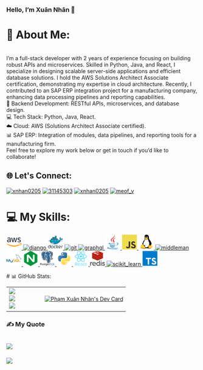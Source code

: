### Hello, I’m Xuân Nhân 👋

<!--
**nhan4013/nhan4013** is a ✨ _special_ ✨ repository because its `README.md` (this file) appears on your GitHub profile.

Here are some ideas to get you started:

- 🔭 I’m currently working on ...
- 🌱 I’m currently learning ...
- 👯 I’m looking to collaborate on ...
- 🤔 I’m looking for help with ...
- 💬 Ask me about ...
- 📫 How to reach me: ...
- 😄 Pronouns: ...
- ⚡ Fun fact: ...
-->
# 💫 About Me:
<br>I’m a full-stack developer with 2 years of experience focusing on building robust APIs and microservices. Skilled in Python, Java, and React, I specialize in designing scalable server-side applications and efficient database solutions. I hold the AWS Solutions Architect Associate certification, demonstrating my expertise in cloud architecture. Recently, I contributed to an SAP ERP integration project for a manufacturing company, enhancing data processing pipelines and reporting capabilities.<br>🔧 Backend Development: RESTful APIs, microservices, and database design.<br>💻 Tech Stack: Python, Java, React.<br>☁️ Cloud: AWS (Solutions Architect Associate certified).<br>📊 SAP ERP: Integration of modules, data pipelines, and reporting tools for a manufacturing firm.<br>Feel free to explore my work below or get in touch if you’d like to collaborate!


## 🌐 Let's Connect:
<p align="left">
<a href="https://linkedin.com/in/xnhan0205" target="blank"><img align="center" src="https://raw.githubusercontent.com/rahuldkjain/github-profile-readme-generator/master/src/images/icons/Social/linked-in-alt.svg" alt="xnhan0205" height="30" width="40" /></a>
<a href="https://stackoverflow.com/users/31145303" target="blank"><img align="center" src="https://raw.githubusercontent.com/rahuldkjain/github-profile-readme-generator/master/src/images/icons/Social/stack-overflow.svg" alt="31145303" height="30" width="40" /></a>
<a href="https://fb.com/xnhan0205" target="blank"><img align="center" src="https://raw.githubusercontent.com/rahuldkjain/github-profile-readme-generator/master/src/images/icons/Social/facebook.svg" alt="xnhan0205" height="30" width="40" /></a>
<a href="https://instagram.com/meof_v" target="blank"><img align="center" src="https://raw.githubusercontent.com/rahuldkjain/github-profile-readme-generator/master/src/images/icons/Social/instagram.svg" alt="meof_v" height="30" width="40" /></a>
</p>

# 💻 My Skills:
<p align="left"> <a href="https://aws.amazon.com" target="_blank" rel="noreferrer"> <img src="https://raw.githubusercontent.com/devicons/devicon/master/icons/amazonwebservices/amazonwebservices-original-wordmark.svg" alt="aws" width="40" height="40"/> </a> <a href="https://www.djangoproject.com/" target="_blank" rel="noreferrer"> <img src="https://cdn.worldvectorlogo.com/logos/django.svg" alt="django" width="40" height="40"/> </a> <a href="https://www.docker.com/" target="_blank" rel="noreferrer"> <img src="https://raw.githubusercontent.com/devicons/devicon/master/icons/docker/docker-original-wordmark.svg" alt="docker" width="40" height="40"/> </a> <a href="https://git-scm.com/" target="_blank" rel="noreferrer"> <img src="https://www.vectorlogo.zone/logos/git-scm/git-scm-icon.svg" alt="git" width="40" height="40"/> </a> <a href="https://graphql.org" target="_blank" rel="noreferrer"> <img src="https://www.vectorlogo.zone/logos/graphql/graphql-icon.svg" alt="graphql" width="40" height="40"/> </a> <a href="https://www.java.com" target="_blank" rel="noreferrer"> <img src="https://raw.githubusercontent.com/devicons/devicon/master/icons/java/java-original.svg" alt="java" width="40" height="40"/> </a> <a href="https://developer.mozilla.org/en-US/docs/Web/JavaScript" target="_blank" rel="noreferrer"> <img src="https://raw.githubusercontent.com/devicons/devicon/master/icons/javascript/javascript-original.svg" alt="javascript" width="40" height="40"/> </a> <a href="https://www.linux.org/" target="_blank" rel="noreferrer"> <img src="https://raw.githubusercontent.com/devicons/devicon/master/icons/linux/linux-original.svg" alt="linux" width="40" height="40"/> </a> <a href="https://middlemanapp.com/" target="_blank" rel="noreferrer"> <img src="https://raw.githubusercontent.com/leungwensen/svg-icon/b84b3f3a3da329b7c1d02346865f8e98beb05413/dist/svg/logos/middleman.svg" alt="middleman" width="40" height="40"/> </a> <a href="https://www.mysql.com/" target="_blank" rel="noreferrer"> <img src="https://raw.githubusercontent.com/devicons/devicon/master/icons/mysql/mysql-original-wordmark.svg" alt="mysql" width="40" height="40"/> </a> <a href="https://www.nginx.com" target="_blank" rel="noreferrer"> <img src="https://raw.githubusercontent.com/devicons/devicon/master/icons/nginx/nginx-original.svg" alt="nginx" width="40" height="40"/> </a> <a href="https://www.postgresql.org" target="_blank" rel="noreferrer"> <img src="https://raw.githubusercontent.com/devicons/devicon/master/icons/postgresql/postgresql-original-wordmark.svg" alt="postgresql" width="40" height="40"/> </a> <a href="https://www.python.org" target="_blank" rel="noreferrer"> <img src="https://raw.githubusercontent.com/devicons/devicon/master/icons/python/python-original.svg" alt="python" width="40" height="40"/> </a> <a href="https://reactjs.org/" target="_blank" rel="noreferrer"> <img src="https://raw.githubusercontent.com/devicons/devicon/master/icons/react/react-original-wordmark.svg" alt="react" width="40" height="40"/> </a> <a href="https://redis.io" target="_blank" rel="noreferrer"> <img src="https://raw.githubusercontent.com/devicons/devicon/master/icons/redis/redis-original-wordmark.svg" alt="redis" width="40" height="40"/> </a> <a href="https://scikit-learn.org/" target="_blank" rel="noreferrer"> <img src="https://upload.wikimedia.org/wikipedia/commons/0/05/Scikit_learn_logo_small.svg" alt="scikit_learn" width="40" height="40"/> </a> <a href="https://www.typescriptlang.org/" target="_blank" rel="noreferrer"> <img src="https://raw.githubusercontent.com/devicons/devicon/master/icons/typescript/typescript-original.svg" alt="typescript" width="40" height="40"/> </a> </p>
# 📊 GitHub Stats:
<table>
  <tr>
    <td>
      <img src="https://github-readme-stats.vercel.app/api?username=nhan4013&theme=gotham&hide_border=false&include_all_commits=true&count_private=false" />
      <br/>
      <img src="https://nirzak-streak-stats.vercel.app/?user=nhan4013&theme=gotham&hide_border=false" />
      <br/>
      <img src="https://github-readme-stats.vercel.app/api/top-langs/?username=nhan4013&theme=gotham&hide_border=false&include_all_commits=true&count_private=false&layout=compact" />
    </td>
    <td style="width: 50px;"></td>
    <td>
      <a href="https://app.daily.dev/nhanpham4013">
        <img src="https://api.daily.dev/devcards/v2/DAi2NWkXOFdAjhDdVzOdg.png?r=eai&type=default" width="300" alt="Phạm Xuân Nhân's Dev Card"/>
      </a>
    </td>
  </tr>
</table>


### ✍️ My Quote
![](https://quotes-github-readme.vercel.app/api?type=horizontal&theme=radical)
---
[![](https://visitcount.itsvg.in/api?id=nhan4013&icon=0&color=0)](https://visitcount.itsvg.in)

<!-- Proudly created with GPRM ( https://gprm.itsvg.in ) -->
